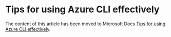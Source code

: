 # Tips for using Azure CLI effectively

The content of this article has been moved to Microsoft Docs [Tips for using Azure CLI effectively](https://docs.microsoft.com/en-us/cli/azure/use-cli-effectively).